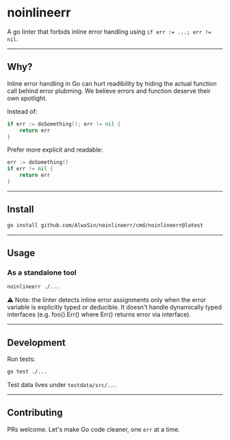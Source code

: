 # noinlineerr

A go linter that forbids inline error handling using `if err := ...; err != nil`.

---

## Why?
Inline error handling in Go can hurt readibility by hiding the actual function call behind error plubming.
We believe errors and function deserve their own spotlight.

Instead of:
```go
if err := doSomething(); err != nil {
    return err
}
```
Prefer more explicit and readable:
```go
err := doSomething()
if err != nil {
    return err
}
```

---

## Install
```bash
go install github.com/AlwxSin/noinlineerr/cmd/noinlineerr@latest
```

---

## Usage
### As a standalone tool
```bash
noinlineerr ./...
```

⚠️ Note: the linter detects inline error assignments only when the error variable is explicitly typed or deducible. It doesn't handle dynamically typed interfaces (e.g. foo().Err() where Err() returns error via interface).

---

## Development
Run tests:
```bash
go test ./...
```
Test data lives under `testdata/src/...`

---

## Contributing
PRs welcome. Let's make Go code cleaner, one `err` at a time.
